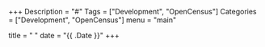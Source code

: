 +++
Description = "#"
Tags = ["Development", "OpenCensus"]
Categories = ["Development", "OpenCensus"]
menu = "main"

title = " "
date = "{{ .Date }}"
+++